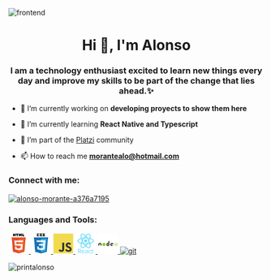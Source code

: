 
![frontend](https://user-images.githubusercontent.com/111699274/193609795-f9c45b9f-2d74-4ea4-be42-9ff6840cffb0.png)


<h1 align="center">Hi 👋, I'm Alonso</h1>
<h3 align="center">I am a technology enthusiast excited to learn new things every day and improve my skills to be part of the change that lies ahead.✨</h3>

- 🔭 I’m currently working on **developing proyects to show them here**

- 🌱 I’m currently learning **React Native and Typescript**

- 👯 I’m part of the [Platzi](https://platzi.com/home) community 

- 📫 How to reach me **morantealo@hotmail.com**

<h3 align="left">Connect with me:</h3>
<p align="left">
<a href="https://linkedin.com/in/alonso-morante-a376a7195" target="blank"><img align="center" src="https://raw.githubusercontent.com/rahuldkjain/github-profile-readme-generator/master/src/images/icons/Social/linked-in-alt.svg" alt="alonso-morante-a376a7195" height="30" width="40" /></a>
</p>

<h3 align="left">Languages and Tools:</h3>
<p align="left"> <a href="https://www.w3.org/html/" target="_blank" rel="noreferrer"> <img src="https://raw.githubusercontent.com/devicons/devicon/master/icons/html5/html5-original-wordmark.svg" alt="html5" width="40" height="40"/> </a> <a href="https://www.w3schools.com/css/" target="_blank" rel="noreferrer"> <img src="https://raw.githubusercontent.com/devicons/devicon/master/icons/css3/css3-original-wordmark.svg" alt="css3" width="40" height="40"/> </a>  <a href="https://developer.mozilla.org/en-US/docs/Web/JavaScript" target="_blank" rel="noreferrer"> <img src="https://raw.githubusercontent.com/devicons/devicon/master/icons/javascript/javascript-original.svg" alt="javascript" width="40" height="40"/> </a><a href="https://reactjs.org/" target="_blank" rel="noreferrer"> <img src="https://raw.githubusercontent.com/devicons/devicon/master/icons/react/react-original-wordmark.svg" alt="react" width="40" height="40"/> </a> <a href="https://nodejs.org" target="_blank" rel="noreferrer"> <img src="https://raw.githubusercontent.com/devicons/devicon/master/icons/nodejs/nodejs-original-wordmark.svg" alt="nodejs" width="40" height="40"/> </a> <a href="https://git-scm.com/" target="_blank" rel="noreferrer"> <img src="https://www.vectorlogo.zone/logos/git-scm/git-scm-icon.svg" alt="git" width="40" height="40"/> </a> </p>


<p><img align="center" src="https://github-readme-stats.vercel.app/api/top-langs?username=printalonso&show_icons=true&locale=en&layout=compact" alt="printalonso" /></p>
